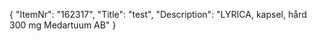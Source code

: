 {
  "ItemNr": "162317",
  "Title": "test",
  "Description": "LYRICA, kapsel, hård 300 mg Medartuum AB"
}